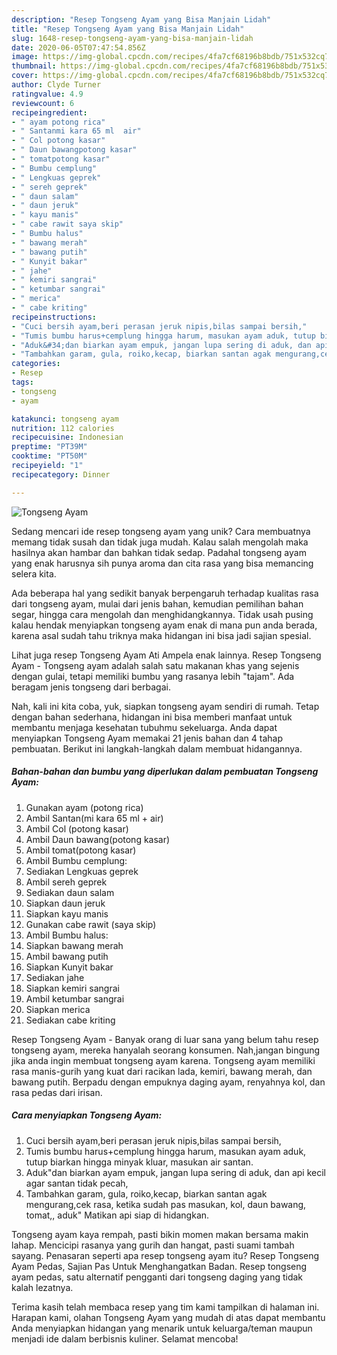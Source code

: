 ```yaml
---
description: "Resep Tongseng Ayam yang Bisa Manjain Lidah"
title: "Resep Tongseng Ayam yang Bisa Manjain Lidah"
slug: 1648-resep-tongseng-ayam-yang-bisa-manjain-lidah
date: 2020-06-05T07:47:54.856Z
image: https://img-global.cpcdn.com/recipes/4fa7cf68196b8bdb/751x532cq70/tongseng-ayam-foto-resep-utama.jpg
thumbnail: https://img-global.cpcdn.com/recipes/4fa7cf68196b8bdb/751x532cq70/tongseng-ayam-foto-resep-utama.jpg
cover: https://img-global.cpcdn.com/recipes/4fa7cf68196b8bdb/751x532cq70/tongseng-ayam-foto-resep-utama.jpg
author: Clyde Turner
ratingvalue: 4.9
reviewcount: 6
recipeingredient:
- " ayam potong rica"
- " Santanmi kara 65 ml  air"
- " Col potong kasar"
- " Daun bawangpotong kasar"
- " tomatpotong kasar"
- " Bumbu cemplung"
- " Lengkuas geprek"
- " sereh geprek"
- " daun salam"
- " daun jeruk"
- " kayu manis"
- " cabe rawit saya skip"
- " Bumbu halus"
- " bawang merah"
- " bawang putih"
- " Kunyit bakar"
- " jahe"
- " kemiri sangrai"
- " ketumbar sangrai"
- " merica"
- " cabe kriting"
recipeinstructions:
- "Cuci bersih ayam,beri perasan jeruk nipis,bilas sampai bersih,"
- "Tumis bumbu harus+cemplung hingga harum, masukan ayam aduk, tutup biarkan hingga minyak kluar, masukan air santan."
- "Aduk&#34;dan biarkan ayam empuk, jangan lupa sering di aduk, dan api kecil agar santan tidak pecah,"
- "Tambahkan garam, gula, roiko,kecap, biarkan santan agak mengurang,cek rasa, ketika sudah pas masukan, kol, daun bawang, tomat,, aduk&#34; Matikan api siap di hidangkan."
categories:
- Resep
tags:
- tongseng
- ayam

katakunci: tongseng ayam 
nutrition: 112 calories
recipecuisine: Indonesian
preptime: "PT39M"
cooktime: "PT50M"
recipeyield: "1"
recipecategory: Dinner

---
```



![Tongseng Ayam](https://img-global.cpcdn.com/recipes/4fa7cf68196b8bdb/751x532cq70/tongseng-ayam-foto-resep-utama.jpg)

Sedang mencari ide resep tongseng ayam yang unik? Cara membuatnya memang tidak susah dan tidak juga mudah. Kalau salah mengolah maka hasilnya akan hambar dan bahkan tidak sedap. Padahal tongseng ayam yang enak harusnya sih punya aroma dan cita rasa yang bisa memancing selera kita.

Ada beberapa hal yang sedikit banyak berpengaruh terhadap kualitas rasa dari tongseng ayam, mulai dari jenis bahan, kemudian pemilihan bahan segar, hingga cara mengolah dan menghidangkannya. Tidak usah pusing kalau hendak menyiapkan tongseng ayam enak di mana pun anda berada, karena asal sudah tahu triknya maka hidangan ini bisa jadi sajian spesial.

Lihat juga resep Tongseng Ayam Ati Ampela enak lainnya. Resep Tongseng Ayam - Tongseng ayam adalah salah satu makanan khas yang sejenis dengan gulai, tetapi memiliki bumbu yang rasanya lebih &#34;tajam&#34;. Ada beragam jenis tongseng dari berbagai.


Nah, kali ini kita coba, yuk, siapkan tongseng ayam sendiri di rumah. Tetap dengan bahan sederhana, hidangan ini bisa memberi manfaat untuk membantu menjaga kesehatan tubuhmu sekeluarga. Anda dapat menyiapkan Tongseng Ayam memakai 21 jenis bahan dan 4 tahap pembuatan. Berikut ini langkah-langkah dalam membuat hidangannya.

<!--inarticleads1-->

##### Bahan-bahan dan bumbu yang diperlukan dalam pembuatan Tongseng Ayam:

1. Gunakan  ayam (potong rica)
1. Ambil  Santan(mi kara 65 ml + air)
1. Ambil  Col (potong kasar)
1. Ambil  Daun bawang(potong kasar)
1. Ambil  tomat(potong kasar)
1. Ambil  Bumbu cemplung:
1. Sediakan  Lengkuas geprek
1. Ambil  sereh geprek
1. Sediakan  daun salam
1. Siapkan  daun jeruk
1. Siapkan  kayu manis
1. Gunakan  cabe rawit (saya skip)
1. Ambil  Bumbu halus:
1. Siapkan  bawang merah
1. Ambil  bawang putih
1. Siapkan  Kunyit bakar
1. Sediakan  jahe
1. Siapkan  kemiri sangrai
1. Ambil  ketumbar sangrai
1. Siapkan  merica
1. Sediakan  cabe kriting


Resep Tongseng Ayam - Banyak orang di luar sana yang belum tahu resep tongseng ayam, mereka hanyalah seorang konsumen. Nah,jangan bingung jika anda ingin membuat tongseng ayam karena. Tongseng ayam memiliki rasa manis-gurih yang kuat dari racikan lada, kemiri, bawang merah, dan bawang putih. Berpadu dengan empuknya daging ayam, renyahnya kol, dan rasa pedas dari irisan. 

<!--inarticleads2-->

##### Cara menyiapkan Tongseng Ayam:

1. Cuci bersih ayam,beri perasan jeruk nipis,bilas sampai bersih,
1. Tumis bumbu harus+cemplung hingga harum, masukan ayam aduk, tutup biarkan hingga minyak kluar, masukan air santan.
1. Aduk&#34;dan biarkan ayam empuk, jangan lupa sering di aduk, dan api kecil agar santan tidak pecah,
1. Tambahkan garam, gula, roiko,kecap, biarkan santan agak mengurang,cek rasa, ketika sudah pas masukan, kol, daun bawang, tomat,, aduk&#34; Matikan api siap di hidangkan.


Tongseng ayam kaya rempah, pasti bikin momen makan bersama makin lahap. Mencicipi rasanya yang gurih dan hangat, pasti suami tambah sayang. Penasaran seperti apa resep tongseng ayam itu? Resep Tongseng Ayam Pedas, Sajian Pas Untuk Menghangatkan Badan. Resep tongseng ayam pedas, satu alternatif pengganti dari tongseng daging yang tidak kalah lezatnya. 

Terima kasih telah membaca resep yang tim kami tampilkan di halaman ini. Harapan kami, olahan Tongseng Ayam yang mudah di atas dapat membantu Anda menyiapkan hidangan yang menarik untuk keluarga/teman maupun menjadi ide dalam berbisnis kuliner. Selamat mencoba!
